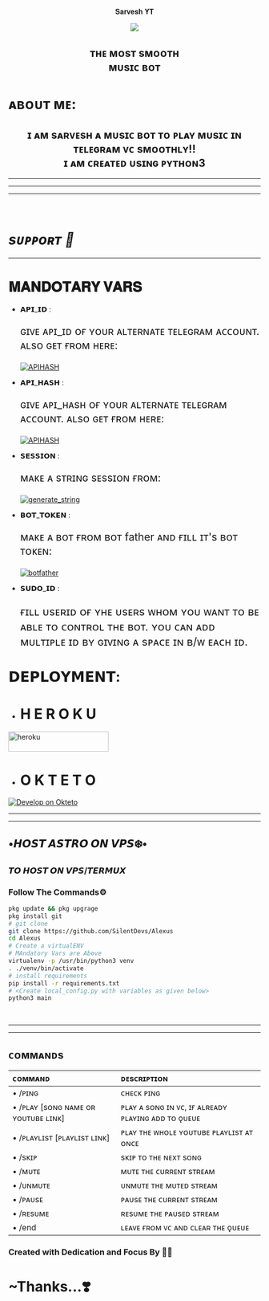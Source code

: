 <p align="center">𝐒𝐚𝐫𝐯𝐞𝐬𝐡 𝐘𝐓 </p>
<p align="center"><a href=""><img src="https://github.com/sarveshyt/tituvc/raw/main/resources/Alexus.png"></a></p>
<h2 align="center">ᴛʜᴇ ᴍᴏsᴛ sᴍᴏᴏᴛʜ <br> ᴍᴜsɪᴄ ʙᴏᴛ </h2>

# ᴀʙᴏᴜᴛ ᴍᴇ: 
<h2 align="center">ɪ ᴀᴍ sᴀʀᴠᴇsʜ ᴀ ᴍᴜsɪᴄ ʙᴏᴛ ᴛᴏ ᴘʟᴀʏ ᴍᴜsɪᴄ ɪɴ ᴛᴇʟᴇɢʀᴀᴍ ᴠᴄ sᴍᴏᴏᴛʜʟʏ!!<br> ɪ ᴀᴍ ᴄʀᴇᴀᴛᴇᴅ ᴜsɪɴɢ ᴘʏᴛʜᴏɴ3</h2>

<hr>

<hr>
</hr> 

<hr/>

<br>

# <i><b> sᴜᴘᴘoʀᴛ 🏪</b></i>


<hr>

# 𝐌𝐀𝐍𝐃𝐎𝐓𝐀𝐑𝐘 𝐕𝐀𝐑𝐒
   - 𝗔𝗣𝗜_𝗜𝗗 : <p style="font-size: 21px;">ɢɪᴠᴇ ᴀᴘɪ_ɪᴅ ᴏғ ʏᴏᴜʀ ᴀʟᴛᴇʀɴᴀᴛᴇ ᴛᴇʟᴇɢʀᴀᴍ ᴀᴄᴄᴏᴜɴᴛ. ᴀʟsᴏ ɢᴇᴛ ғʀᴏᴍ ʜᴇʀᴇ:</p><p align="centre"><a href="https://my.telegram.org"> <img src="https://img.shields.io/badge/API_ID-Via%20Website-blue?style=for-the-badge&logo=telegram" alt="APIHASH" /></a> 

   - 𝗔𝗣𝗜_𝗛𝗔𝗦𝗛 : <p style="font-size: 21px;">ɢɪᴠᴇ ᴀᴘɪ_ʜᴀsʜ ᴏғ ʏᴏᴜʀ ᴀʟᴛᴇʀɴᴀᴛᴇ ᴛᴇʟᴇɢʀᴀᴍ ᴀᴄᴄᴏᴜɴᴛ. ᴀʟsᴏ ɢᴇᴛ ғʀᴏᴍ ʜᴇʀᴇ:</p><p align="centre"><a href="https://t.me/apiscrapperbot"> <img src="https://img.shields.io/badge/API_HASH-VIA%20BOT-blue?style=for-the-badge&logo=telegram" alt="APIHASH" /></a> 

   - 𝗦𝗘𝗦𝗦𝗜𝗢𝗡 : <p style="font-size: 21px;">ᴍᴀᴋᴇ ᴀ sᴛʀɪɴɢ sᴇssɪᴏɴ ғʀᴏᴍ:</p><a href="https://replit.com/@DynamicAdi/PyroStringGen" target="_blank"><img src="https://img.shields.io/badge/run-string%20session-red?style=for-the-badge&logo=repl.it" alt="generate_string" /></a>

   - 𝗕𝗢𝗧_𝗧𝗢𝗞𝗘𝗡 : <p style="font-size: 21px;">ᴍᴀᴋᴇ ᴀ ʙᴏᴛ ғʀᴏᴍ ʙᴏᴛ father ᴀɴᴅ ғɪʟʟ ɪᴛ's ʙᴏᴛ ᴛᴏᴋᴇɴ:</p><a href="https://t.me/Botfather" target="_blank"><img src="https://img.shields.io/badge/TELEGRAM-BOT%20TOKEN-red?style=for-the-badge&logo=telegram" alt="botfather" /></a>

   - 𝗦𝗨𝗗𝗢_𝗜𝗗 : <p style="font-size: 22px;">ғɪʟʟ ᴜsᴇʀɪᴅ ᴏғ ʏʜᴇ ᴜsᴇʀs ᴡʜᴏᴍ ʏᴏᴜ ᴡᴀɴᴛ ᴛᴏ ʙᴇ ᴀʙʟᴇ ᴛᴏ ᴄᴏɴᴛʀᴏʟ ᴛʜᴇ ʙᴏᴛ. ʏᴏᴜ ᴄᴀɴ ᴀᴅᴅ ᴍᴜʟᴛɪᴘʟᴇ ɪᴅ ʙʏ ɢɪᴠɪɴɢ ᴀ sᴘᴀᴄᴇ ɪɴ ʙ/ᴡ ᴇᴀᴄʜ ɪᴅ.</p>

# 𝗗𝗘𝗣𝗟𝗢𝗬𝗠𝗘𝗡𝗧:

- <h1> H E R O K U </h1>

<a href="https://heroku.com/deploy?template=https://github.com/silent-Devs/Alexus" target="_blank"><img src="https://img.shields.io/badge/DEPLOY%20TO%20HEROKU-black?style=for-the-badge&logo=heroku" height="40px" width="200px" alt="heroku" /></a>

- <h1>O K T E T O </h1>
<a href="https://cloud.okteto.com/deploy?repository=https://github.com/Silent-Devs/Alexus" target="_blank"><img src="https://okteto.com/develop-okteto.svg" alt="Develop on Okteto"></a>

<hr>
<hr>

<h2 align="left">•𝙃𝙊𝙎𝙏 𝘼𝙎𝙏𝙍𝙊 𝙊𝙉 𝙑𝙋𝙎❄️•</h2></summary>


### 𝙏𝙊 𝙃𝙊𝙎𝙏 𝙊𝙉 𝙑𝙋𝙎/𝙏𝙀𝙍𝙈𝙐𝙓

### Follow The Commands⚙️

```sh
pkg update && pkg upgrage
pkg install git 
# git clone
git clone https://github.com/SilentDevs/Alexus
cd Alexus
# Create a virtualENV
# MAndatory Vars are Above
virtualenv -p /usr/bin/python3 venv
. ./venv/bin/activate
# install requirements 
pip install -r requirements.txt
# <Create local_config.py with variables as given below>
python3 main
```
<br>
<hr>
<hr>

##  <a name="ᴄᴏᴍᴍᴀɴᴅs"></a>ᴄᴏᴍᴍᴀɴᴅs

ᴄᴏᴍᴍᴀɴᴅ | ᴅᴇsᴄʀɪᴘᴛɪᴏɴ
:--- | :---
• /ᴘɪɴɢ | ᴄʜᴇᴄᴋ ᴘɪɴɢ
• /ᴘʟᴀʏ [sᴏɴɢ ɴᴀᴍᴇ ᴏʀ ʏᴏᴜᴛᴜʙᴇ ʟɪɴᴋ] | ᴘʟᴀʏ ᴀ sᴏɴɢ ɪɴ ᴠᴄ, ɪғ ᴀʟʀᴇᴀᴅʏ ᴘʟᴀʏɪɴɢ ᴀᴅᴅ ᴛᴏ ǫᴜᴇᴜᴇ
• /ᴘʟᴀʏʟɪsᴛ [ᴘʟᴀʏʟɪsᴛ ʟɪɴᴋ] | ᴘʟᴀʏ ᴛʜᴇ ᴡʜᴏʟᴇ ʏᴏᴜᴛᴜʙᴇ ᴘʟᴀʏʟɪsᴛ ᴀᴛ ᴏɴᴄᴇ
• /sᴋɪᴘ | sᴋɪᴘ ᴛᴏ ᴛʜᴇ ɴᴇxᴛ sᴏɴɢ
• /ᴍᴜᴛᴇ | ᴍᴜᴛᴇ ᴛʜᴇ ᴄᴜʀʀᴇɴᴛ sᴛʀᴇᴀᴍ
• /ᴜɴᴍᴜᴛᴇ | ᴜɴᴍᴜᴛᴇ ᴛʜᴇ ᴍᴜᴛᴇᴅ sᴛʀᴇᴀᴍ
• /ᴘᴀᴜsᴇ | ᴘᴀᴜsᴇ ᴛʜᴇ ᴄᴜʀʀᴇɴᴛ sᴛʀᴇᴀᴍ
• /ʀᴇsᴜᴍᴇ | ʀᴇsᴜᴍᴇ ᴛʜᴇ ᴘᴀᴜsᴇᴅ sᴛʀᴇᴀᴍ
• /end | ʟᴇᴀᴠᴇ ғʀᴏᴍ ᴠᴄ ᴀɴᴅ ᴄʟᴇᴀʀ ᴛʜᴇ ǫᴜᴇᴜᴇ


### Created with Dedication and Focus By 💞💞

# ~Thanks...❣️

